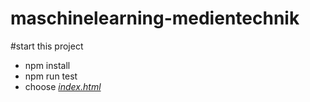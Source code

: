 # maschinelearning-medientechnik

#start this project

<ul>
    <li>npm install</li>
    <li>npm run test</li>
    <li>choose <a href="index.html"><i>index.html</i></a></li>
</ul>